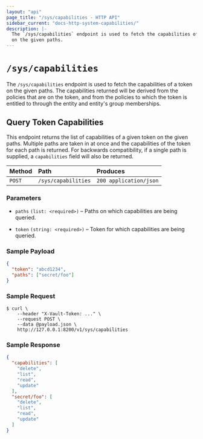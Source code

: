 ```yaml
---
layout: "api"
page_title: "/sys/capabilities - HTTP API"
sidebar_current: "docs-http-system-capabilities/"
description: |-
  The `/sys/capabilities` endpoint is used to fetch the capabilities of a token
  on the given paths.
---
```


# `/sys/capabilities`

The `/sys/capabilities` endpoint is used to fetch the capabilities of a token
on the given paths. The capabilities returned will be derived from the policies
that are on the token, and from the policies to which the token is entitled to
through the entity and entity's group memberships.

## Query Token Capabilities

This endpoint returns the list of capabilities of a given token on the given
paths. Multiple paths are taken in at once and the capabilities of the token
for each path is returned. For backwards compatibility, if a single path is
supplied, a `capabilities` field will also be returned.

| Method   | Path                 | Produces               |
| :------- | :------------------- | :--------------------- |
| `POST`   | `/sys/capabilities`  | `200 application/json` |

### Parameters

- `paths` `(list: <required>)` – Paths on which capabilities are being queried.

- `token` `(string: <required>)` – Token for which capabilities are being
  queried.

### Sample Payload

```json
{
  "token": "abcd1234",
  "paths": ["secret/foo"]
}
```

### Sample Request

```
$ curl \
    --header "X-Vault-Token: ..." \
    --request POST \
    --data @payload.json \
    http://127.0.0.1:8200/v1/sys/capabilities
```

### Sample Response

```json
{
  "capabilities": [
    "delete",
    "list",
    "read",
    "update"
  ],
  "secret/foo": [
    "delete",
    "list",
    "read",
    "update"
  ]
}
```
